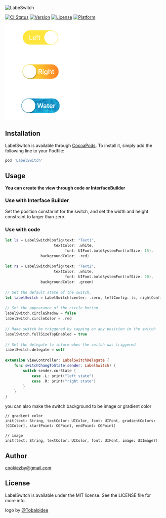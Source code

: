 ![LabeSwitch](https://github.com/Tobaloidee/LabelSwitch/blob/master/logo/logotype-a-05.png)

[![CI Status](http://img.shields.io/travis/Cookiezby/LabelSwitch.svg?style=flat)](https://travis-ci.org/Cookiezby/LabelSwitch)
[![Version](https://img.shields.io/cocoapods/v/LabelSwitch.svg?style=flat)](http://cocoapods.org/pods/LabelSwitch)
[![License](https://img.shields.io/cocoapods/l/LabelSwitch.svg?style=flat)](http://cocoapods.org/pods/LabelSwitch)
[![Platform](https://img.shields.io/cocoapods/p/LabelSwitch.svg?style=flat)](http://cocoapods.org/pods/LabelSwitch)

<img src= "sample2.png" width = "240" height = "309" />

## Installation

LabelSwitch is available through [CocoaPods](http://cocoapods.org). To install
it, simply add the following line to your Podfile:

```ruby
pod 'LabelSwitch'
```

## Usage

**You can create the view through code or InterfaceBuilder**

### Use with Interface Builder
Set the position constarint for the switch, and set the width and height constraint to larger than zero.

### Use with code
```swift
let ls = LabelSwitchConfig(text: "Text1",
                      textColor: .white,
                           font: UIFont.boldSystemFont(ofSize: 15),
                backgroundColor: .red)
        
let rs = LabelSwitchConfig(text: "Text2",
                      textColor: .white,
                           font: UIFont.boldSystemFont(ofSize: 20),
                backgroundColor: .green)

// Set the default state of the switch,
let labelSwitch = LabelSwitch(center: .zero, leftConfig: ls, rightConfig: rs)

// Set the appearance of the circle button
labelSwitch.circleShadow = false
labelSwitch.circleColor = .red

// Make switch be triggered by tapping on any position in the switch
labelSwitch.fullSizeTapEnabled = true

// Set the delegate to inform when the switch was triggered
labelSwitch.delegate = self

extension ViewController: LabelSwitchDelegate {
    func switchChangToState(sender: LabelSwitch) {
        switch sender.curState {
            case .L: print("left state")
            case .R: print("right state")
        }
    }
}

```
you can also make the switch background to be image or gradient color
```
// gradient color
init(text: String, textColor: UIColor, font: UIFont, gradientColors: [CGColor], startPoint: CGPoint, endPoint: CGPoint)

// image
init(text: String, textColor: UIColor, font: UIFont, image: UIImage?)
```

## Author

cookiezby@gmail.com

## License

LabelSwitch is available under the MIT license. See the LICENSE file for more info.

logo by [@Tobaloidee](https://github.com/Tobaloidee)
